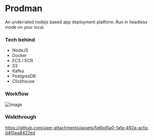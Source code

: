 # Prodman
An underrated nodejs based app deployment platform. Run in headless mode on your local.

### Tech behind
- NodeJS
- Docker
- ECS / ECR
- S3
- Kafka
- PostgresDB
- Clickhouse

### Workflow
![image](https://github.com/user-attachments/assets/ac1be4d3-9f11-4c6f-aeb9-87148fedb220)

### Walkthrough

https://github.com/user-attachments/assets/fa6bd5a0-1afa-492a-acfa-d4f0ea8422ed

